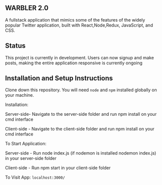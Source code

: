 ## WARBLER 2.0

A fullstack application that mimics some of the features of the widely popular Twitter application, built with React,Node,Redux, JavaScript, and CSS.

## Status

This project is currently in development. Users can now signup and make posts, making the entire application responsive is currently ongoing

## Installation and Setup Instructions

Clone down this repository. You will need `node` and `npm` installed globally on your machine.

Installation:

Server-side- Navigate to the server-side folder and run npm install on your cmd interface

Client-side - Navigate to the client-side folder and run npm install on your cmd interface

To Start Application:

Server-side - Run node index.js (if nodemon is installed nodemon index.js) in your server-side folder

Client-side - Run npm start in your client-side folder

To Visit App:
`localhost:3000/`
